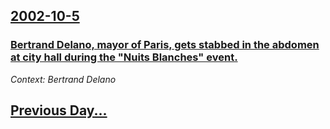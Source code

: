 ## [2002-10-5](/news/2002/10/5/index.md)

### [ Bertrand Delano, mayor of Paris, gets stabbed in the abdomen at city hall during the "Nuits Blanches" event.](/news/2002/10/5/bertrand-delanoe-mayor-of-paris-gets-stabbed-in-the-abdomen-at-city-hall-during-the-nuits-blanches-event.md)
_Context: Bertrand Delano_

## [Previous Day...](/news/2002/10/4/index.md)

